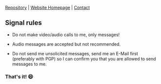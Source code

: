 [Repository](https://github.com/rollsicecream/rollsicecream.github.io) | [Website Homepage](README.md) | [Contact](contact.md)

## Signal rules

- Do not make video/audio calls to me, only messages!

- Audio messages are accepted but not recommended.

- Do not send me unsolicited messages, send me an E-Mail first (preferably with PGP) so I can confirm you that you are allowed to send messages to me.

### That's it! 😄
